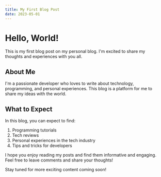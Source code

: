 ```yaml
---
title: My First Blog Post
date: 2023-05-01
---
```


# Hello, World!

This is my first blog post on my personal blog. I'm excited to share my thoughts and experiences with you all.

## About Me

I'm a passionate developer who loves to write about technology, programming, and personal experiences. This blog is a platform for me to share my ideas with the world.

## What to Expect

In this blog, you can expect to find:

1. Programming tutorials
2. Tech reviews
3. Personal experiences in the tech industry
4. Tips and tricks for developers

I hope you enjoy reading my posts and find them informative and engaging. Feel free to leave comments and share your thoughts!

Stay tuned for more exciting content coming soon!
